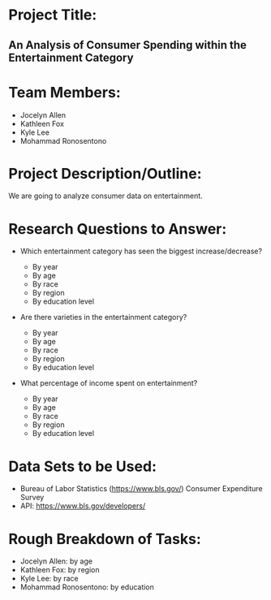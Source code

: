 # Project Title: 
## An Analysis of Consumer Spending within the Entertainment Category

# Team Members: 
 * Jocelyn Allen
 * Kathleen Fox
 * Kyle Lee
 * Mohammad Ronosentono

# Project Description/Outline:
We are going to analyze consumer data on entertainment.

# Research Questions to Answer:
 * Which entertainment category has seen the biggest increase/decrease?
   * By year
   * By age
   * By race
   * By region
   * By education level

 * Are there varieties in the entertainment category?
   * By year
   * By age
   * By race
   * By region
   * By education level

 * What percentage of income spent on entertainment? 
   * By year
   * By age
   * By race
   * By region
   * By education level

# Data Sets to be Used: 
 * Bureau of Labor Statistics (https://www.bls.gov/) Consumer Expenditure Survey
 * API: https://www.bls.gov/developers/

# Rough Breakdown of Tasks:
 * Jocelyn Allen: by age
 * Kathleen Fox: by region
 * Kyle Lee: by race
 * Mohammad Ronosentono: by education
